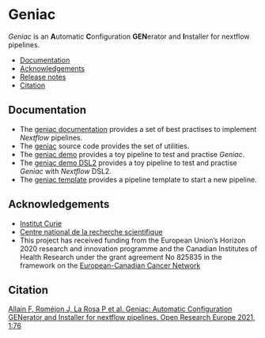 # Geniac

*Geniac* is an **A**utomatic **C**onfiguration **GEN**erator and **I**nstaller for nextflow pipelines.

* [Documentation](#documentation)
* [Acknowledgements](#acknowledgements)
* [Release notes](CHANGELOG)
* [Citation](#citation)

## Documentation

* The [geniac documentation](https://geniac.readthedocs.io) provides a set of best practises to implement *Nextflow* pipelines.
* The [geniac](https://github.com/bioinfo-pf-curie/geniac) source code provides the set of utilities.
* The [geniac demo](https://github.com/bioinfo-pf-curie/geniac-demo) provides a toy pipeline to test and practise *Geniac*.
* The [geniac demo DSL2](https://github.com/bioinfo-pf-curie/geniac-demo-dsl2) provides a toy pipeline to test and practise *Geniac* with *Nextflow* DSL2.
* The [geniac template](https://github.com/bioinfo-pf-curie/geniac-template) provides a pipeline template to start a new pipeline.

## Acknowledgements

* [Institut Curie](https://www.curie.fr)
* [Centre national de la recherche scientifique](http://www.cnrs.fr)
* This project has received funding from the European Union’s Horizon 2020 research and innovation programme and the Canadian Institutes of Health Research under the grant agreement No 825835 in the framework on the [European-Canadian Cancer Network](https://eucancan.com/)

## Citation

[Allain F, Roméjon J, La Rosa P et al. Geniac: Automatic Configuration GENerator and Installer for nextflow pipelines. Open Research Europe 2021, 1:76](https://open-research-europe.ec.europa.eu/articles/1-76)
